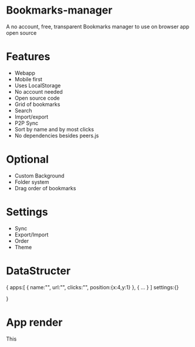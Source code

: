 # Bookmarks-manager

A no account, free, transparent Bookmarks manager to use on browser app open source

# Features

- Webapp
- Mobile first
- Uses LocalStorage
- No account needed
- Open source code
- Grid of bookmarks
- Search
- Import/export
- P2P Sync
- Sort by name and by most clicks
- No dependencies besides peers.js

# Optional

- Custom Background
- Folder system
- Drag order of bookmarks

# Settings

- Sync
- Export/Import
- Order
- Theme

# DataStructer
{
    apps:[
        {
            name:"",
            url:"",
            clicks:"",
            position:{x:4,y:1}
        },
        {
            ...
        }
    ]
    settings:{}

}

# App render

This 
